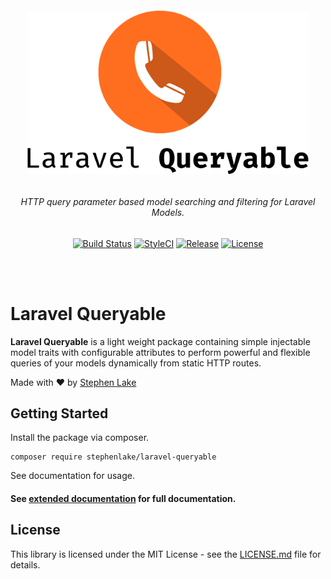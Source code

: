 <h6 align="center">
    <img src="https://github.com/stephenlake/laravel-queryable/blob/master/docs/assets/laravel-queryable.png" width="450"/>
</h6>

<h6 align="center">
    HTTP query parameter based model searching and filtering for Laravel Models.
</h6>

<p align="center">
<a href="https://travis-ci.org/stephenlake/laravel-queryable"><img src="
https://img.shields.io/travis/stephenlake/laravel-queryable/master.svg?style=flat-square" alt="Build Status"></a>
<a href="https://github.styleci.io/repos/149042065"><img src="https://github.styleci.io/repos/148940371/shield?branch=master&style=flat-square" alt="StyleCI"></a>
<a href="https://github.com/stephenlake/laravel-queryable"><img src="https://img.shields.io/github/release/stephenlake/laravel-queryable.svg?style=flat-square" alt="Release"></a>
<a href="https://github.com/stephenlake/laravel-queryable/LICENSE.md"><img src="https://img.shields.io/badge/license-MIT-brightgreen.svg?style=flat-square" alt="License"></a>
</p>

<br><br>

# Laravel Queryable

**Laravel Queryable** is a light weight package containing simple injectable model traits with configurable attributes to perform powerful and flexible queries of your models dynamically from static HTTP routes.

Made with ❤️ by [Stephen Lake](http://stephenlake.github.io/)

## Getting Started

Install the package via composer.

    composer require stephenlake/laravel-queryable

See documentation for usage.

#### See [extended documentation](https://stephenlake.github.io/laravel-queryable/) for full documentation.

## License

This library is licensed under the MIT License - see the [LICENSE.md](LICENSE.md) file for details.
